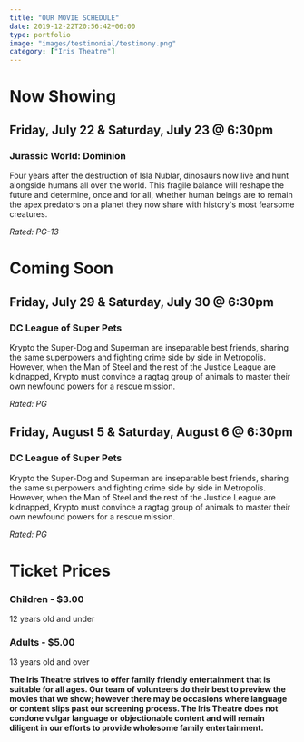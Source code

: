 ```yaml
---
title: "OUR MOVIE SCHEDULE"
date: 2019-12-22T20:56:42+06:00
type: portfolio
image: "images/testimonial/testimony.png"
category: ["Iris Theatre"]
---
```


# Now Showing

## Friday, July 22 & Saturday, July 23 @ 6:30pm

### Jurassic World: Dominion

Four years after the destruction of Isla Nublar, dinosaurs now live and hunt alongside humans all over the world. This fragile balance will reshape the future and determine, once and for all, whether human beings are to remain the apex predators on a planet they now share with history's most fearsome creatures.

_Rated: PG-13_

# Coming Soon 

## Friday, July 29 & Saturday, July 30 @ 6:30pm

### DC League of Super Pets

Krypto the Super-Dog and Superman are inseparable best friends, sharing the same superpowers and fighting crime side by side in Metropolis. However, when the Man of Steel and the rest of the Justice League are kidnapped, Krypto must convince a ragtag group of animals to master their own newfound powers for a rescue mission.

_Rated: PG_

## Friday, August 5 & Saturday, August 6 @ 6:30pm

### DC League of Super Pets

Krypto the Super-Dog and Superman are inseparable best friends, sharing the same superpowers and fighting crime side by side in Metropolis. However, when the Man of Steel and the rest of the Justice League are kidnapped, Krypto must convince a ragtag group of animals to master their own newfound powers for a rescue mission.

_Rated: PG_

# Ticket Prices

### Children - $3.00
12 years old and under

### Adults - $5.00 
13 years old and over

**The Iris Theatre strives to offer family friendly entertainment that is suitable for all ages. Our team of volunteers do their best to preview the movies that we show; however there may be occasions where language or content slips past our screening process. The Iris Theatre does not condone vulgar language or objectionable content and will remain diligent in our efforts to provide wholesome family entertainment.**
